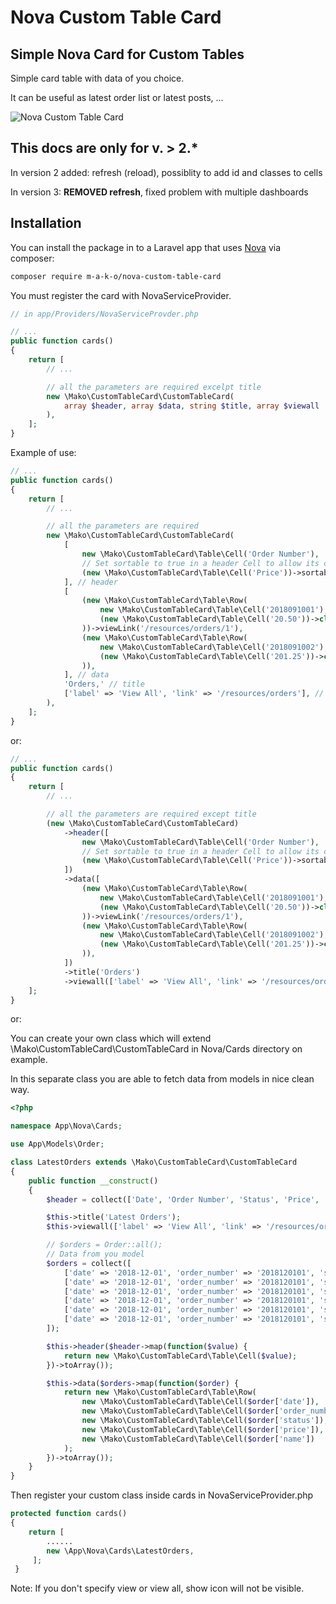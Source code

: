 # Nova Custom Table Card

## Simple Nova Card for Custom Tables

Simple card table with data of you choice.

It can be useful as latest order list or latest posts, ...

![Nova Custom Table Card](https://raw.githubusercontent.com/m-a-k-o/nova-custom-table-card/master/screenshot.png)

 ## This docs are only for v. > 2.*
 In version 2 added: refresh (reload), possiblity to add id and classes to cells

 In version 3: **REMOVED refresh**, fixed problem with multiple dashboards

 ## Installation

You can install the package in to a Laravel app that uses [Nova](https://nova.laravel.com) via composer:

```bash
composer require m-a-k-o/nova-custom-table-card
```

You must register the card with NovaServiceProvider.

```php
// in app/Providers/NovaServiceProvder.php

// ...
public function cards()
{
    return [
        // ...

        // all the parameters are required excelpt title
        new \Mako\CustomTableCard\CustomTableCard(
            array $header, array $data, string $title, array $viewall
        ),
    ];
}
```

Example of use:

```php
// ...
public function cards()
{
    return [
        // ...

        // all the parameters are required
        new \Mako\CustomTableCard\CustomTableCard(
            [
                new \Mako\CustomTableCard\Table\Cell('Order Number'),
                // Set sortable to true in a header Cell to allow its column's sorting
                (new \Mako\CustomTableCard\Table\Cell('Price'))->sortable(true)->class('text-right'),
            ], // header
            [
                (new \Mako\CustomTableCard\Table\Row(
                    new \Mako\CustomTableCard\Table\Cell('2018091001'),
                    (new \Mako\CustomTableCard\Table\Cell('20.50'))->class('text-right')->id('price-2')
                ))->viewLink('/resources/orders/1'),
                (new \Mako\CustomTableCard\Table\Row(
                    new \Mako\CustomTableCard\Table\Cell('2018091002'),
                    (new \Mako\CustomTableCard\Table\Cell('201.25'))->class('text-right')->id('price-2')
                )),
            ], // data
            'Orders,' // title
            ['label' => 'View All', 'link' => '/resources/orders'], // View All
        ),
    ];
}
```

or:

```php
// ...
public function cards()
{
    return [
        // ...

        // all the parameters are required except title
        (new \Mako\CustomTableCard\CustomTableCard)
            ->header([
                new \Mako\CustomTableCard\Table\Cell('Order Number'),
                // Set sortable to true in a header Cell to allow its column's sorting
                (new \Mako\CustomTableCard\Table\Cell('Price'))->sortable(true)->class('text-right'),
            ])
            ->data([
                (new \Mako\CustomTableCard\Table\Row(
                    new \Mako\CustomTableCard\Table\Cell('2018091001'),
                    (new \Mako\CustomTableCard\Table\Cell('20.50'))->class('text-right')->id('price-2')
                ))->viewLink('/resources/orders/1'),
                (new \Mako\CustomTableCard\Table\Row(
                    new \Mako\CustomTableCard\Table\Cell('2018091002'),
                    (new \Mako\CustomTableCard\Table\Cell('201.25'))->class('text-right')->id('price-2')
                )),
            ])
            ->title('Orders')
            ->viewall(['label' => 'View All', 'link' => '/resources/orders']),
    ];
}
```

or:

You can create your own class which will extend \Mako\CustomTableCard\CustomTableCard in Nova/Cards directory on example.

In this separate class you are able to fetch data from models in nice clean way.

```php
<?php

namespace App\Nova\Cards;

use App\Models\Order;

class LatestOrders extends \Mako\CustomTableCard\CustomTableCard
{
    public function __construct()
    {
        $header = collect(['Date', 'Order Number', 'Status', 'Price', 'Name']);

        $this->title('Latest Orders');
        $this->viewall(['label' => 'View All', 'link' => '/resources/orders']);

        // $orders = Order::all();
        // Data from you model
        $orders = collect([
            ['date' => '2018-12-01', 'order_number' => '2018120101', 'status' => 'Ordered', 'price' => '20.55', 'name' => 'John Doe'],
            ['date' => '2018-12-01', 'order_number' => '2018120101', 'status' => 'Ordered', 'price' => '20.55', 'name' => 'John Doe'],
            ['date' => '2018-12-01', 'order_number' => '2018120101', 'status' => 'Ordered', 'price' => '20.55', 'name' => 'John Doe'],
            ['date' => '2018-12-01', 'order_number' => '2018120101', 'status' => 'Ordered', 'price' => '20.55', 'name' => 'John Doe'],
            ['date' => '2018-12-01', 'order_number' => '2018120101', 'status' => 'Ordered', 'price' => '20.55', 'name' => 'John Doe'],
            ['date' => '2018-12-01', 'order_number' => '2018120101', 'status' => 'Ordered', 'price' => '20.55', 'name' => 'John Doe'],
        ]);

        $this->header($header->map(function($value) {
            return new \Mako\CustomTableCard\Table\Cell($value);
        })->toArray());

        $this->data($orders->map(function($order) {
            return new \Mako\CustomTableCard\Table\Row(
                new \Mako\CustomTableCard\Table\Cell($order['date']),
                new \Mako\CustomTableCard\Table\Cell($order['order_number']),
                new \Mako\CustomTableCard\Table\Cell($order['status']),
                new \Mako\CustomTableCard\Table\Cell($order['price']),
                new \Mako\CustomTableCard\Table\Cell($order['name'])
            );
        })->toArray());
    }
}
```

Then register your custom class inside cards in NovaServiceProvider.php
```php
protected function cards()
{
    return [
        ......
        new \App\Nova\Cards\LatestOrders,
     ];
 }
```

Note: If you don't specify view or view all, show icon will not be visible.
